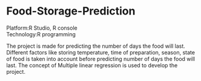 # Food-Storage-Prediction


Platform:<t>R Studio, R console<br>
Technology:<t>R programming 

The project is made for predicting the number of days the food will last. Different factors like storing temperature, time of preparation, season, state of food is taken into account before predicting number of days the food will last. The concept of Multiple linear regression is used to develop the project.
